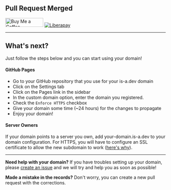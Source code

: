 ## Pull Request Merged

<a href="https://www.buymeacoffee.com/phenax" target="_blank"><img src="https://cdn.buymeacoffee.com/buttons/default-orange.png" alt="Buy Me a Coffee" height="28" width="119"></a> <a href="https://liberapay.com/phenax" target="_blank"><img src="https://img.shields.io/badge/liberapay-donate-yellow.svg?style=for-the-badge" alt="Liberapay"></a>

---

## What's next?
Just follow the steps below and you can start using your domain!

#### GitHub Pages
- Go to your GitHub repository that you use for your is-a.dev domain
- Click on the Settings tab
- Click on the Pages link in the sidebar
- In the custom domain option, enter the domain you registered.
- Check the `Enforce HTTPS` checkbox
- Give your domain some time (~24 hours) for the changes to propagate
- Enjoy your domain!

#### Server Owners
If your domain points to a server you own, add your-domain.is-a.dev to your domain configuration. For HTTPS, you will have to configure an SSL certificate to allow the new subdomain to work ([here's why](https://get.dev/#:~:text=The%20.dev%20top%2Dlevel%20domain%20is%20included%20on%20the%20HSTS%20preload%20list%2C%20making%20HTTPS%20required%20on%20all%20connections%20to%20.dev%20websites%20and%20pages%20without%20needing%20individual%20HSTS%20registration%20or%20configuration.%20Security%20is%20built%20in.)).

---

**Need help with your domain?** If you have troubles setting up your domain, please [create an issue](https://github.com/is-a-dev/register/issues/new/choose) and we will try and help you as soon as possible!

**Made a mistake in the records?** Don't worry, you can create a new pull request with the corrections.
